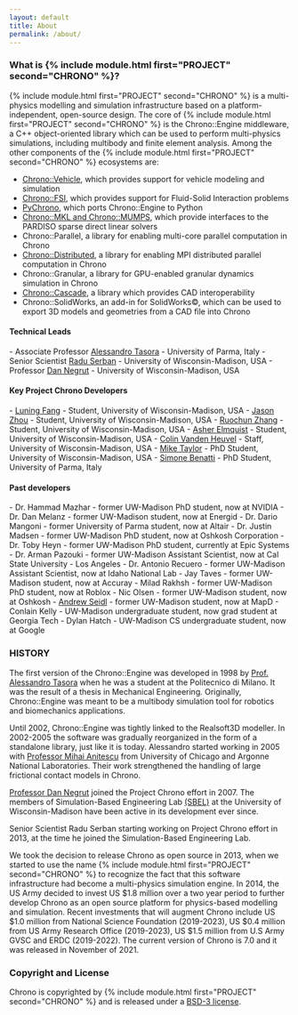 ```yaml
---
layout: default
title: About
permalink: /about/
---
```


### What is {% include module.html first="PROJECT" second="CHRONO" %}?

{% include module.html first="PROJECT" second="CHRONO" %} is a multi-physics modelling and simulation infrastructure based on a platform-independent, open-source design. 
The core of {% include module.html first="PROJECT" second="CHRONO" %} is the Chrono::Engine middleware, a C++ object-oriented library which can be used to perform multi-physics simulations, including multibody and finite element analysis.
Among the other components of the {% include module.html first="PROJECT" second="CHRONO" %} ecosystems are: 

- <a href="https://api.projectchrono.org/development/group__vehicle.html">Chrono::Vehicle</a>, which provides support for vehicle modeling and simulation
- <a href="https://api.projectchrono.org/development/group__fsi.html">Chrono::FSI</a>, which provides support for Fluid-Solid Interaction problems
- <a href="http://projectchrono.org/pychrono">PyChrono</a>, which ports Chrono::Engine to Python
- <a href="https://api.projectchrono.org/development/group__pardisomkl__module.html">Chrono::MKL and Chrono::MUMPS</a>, which provide interfaces to the PARDISO sparse direct linear solvers
- Chrono::Parallel, a library for enabling multi-core parallel computation in Chrono
- <a href="https://api.projectchrono.org/development/group__distributed__module.html">Chrono::Distributed</a>, a library for enabling MPI distributed parallel computation in Chrono
- Chrono::Granular, a library for GPU-enabled granular dynamics simulation in Chrono
- <a href="https://api.projectchrono.org/development/group__cascade__module.html">Chrono::Cascade</a>, a library which provides CAD interoperability
- Chrono::SolidWorks, an add-in for SolidWorks&copy;, which can be used to export 3D models and geometries from a  CAD file into Chrono


<h4>Technical Leads</h4>
- Associate Professor <a href="/tasora/">Alessandro Tasora</a> - University of Parma, Italy
- Senior Scientist <a href="https://sbel.wisc.edu/staff/serban-radu/">Radu Serban</a> - University of Wisconsin-Madison, USA
- Professor <a href="https://sbel.wisc.edu/contact/">Dan Negrut</a> - University of Wisconsin-Madison, USA


<h4>Key Project Chrono Developers</h4>
- <a href="http://sbel.wisc.edu/People/">Luning Fang</a> - Student, University of Wisconsin-Madison, USA
- <a href="http:/sbel.wisc.edu/People/">Jason Zhou</a> - Student, University of Wisconsin-Madison, USA
- <a href="http://sbel.wisc.edu/People/">Ruochun Zhang</a> - Student, University of Wisconsin-Madison, USA
- <a href="http://sbel.wisc.edu/People/">Asher Elmquist</a> - Student, University of Wisconsin-Madison, USA
- <a href="http://sbel.wisc.edu/People/">Colin Vanden Heuvel</a> - Staff, University of Wisconsin-Madison, USA
- <a href="http://sbel.wisc.edu/People/">Mike Taylor</a> - PhD Student, University of Wisconsin-Madison, USA
- <a href="http://sbel.wisc.edu/People/">Simone Benatti</a> - PhD Student, University of Parma, Italy


<h4>Past developers</h4>
- Dr. Hammad Mazhar - former UW-Madison PhD student, now at NVIDIA
- Dr. Dan Melanz - former UW-Madison student, now at Energid
- Dr. Dario Mangoni - former University of Parma student, now at Altair
- Dr. Justin Madsen - former UW-Madison PhD student, now at Oshkosh Corporation
- Dr. Toby Heyn - former UW-Madison PhD student, currently at Epic Systems
- Dr. Arman Pazouki - former UW-Madison Assistant Scientist, now at Cal State University - Los Angeles
- Dr. Antonio Recuero - former UW-Madison Assistant Scientist, now at Idaho National Lab
- Jay Taves - former UW-Madison student, now at Accuray
- Milad Rakhsh - former UW-Madison PhD student, now at Roblox
- Nic Olsen - former UW-Madison student, now at Oshkosh
- <a href="https://andrewseidl.com/">Andrew Seidl</a> - former UW-Madison student, now at MapD
- Conlain Kelly - UW-Madison undergraduate student, now grad student at Georgia Tech
- Dylan Hatch - UW-Madison CS undergraduate student, now at Google


### HISTORY

The first version of the Chrono::Engine was developed in 1998 by [Prof. Alessandro Tasora](http://dynamics.eng.unipr.it/tasora) when he was a student at the Politecnico di Milano. It was the result of a thesis in Mechanical Engineering. Originally, Chrono::Engine was meant to be a multibody simulation tool for robotics and biomechanics applications.


Until 2002, Chrono::Engine was tightly linked to the Realsoft3D modeller. In 2002-2005 the software was gradually reorganized in the form of a standalone library, just like it is today. Alessandro started working in 2005 with [Professor Mihai Anitescu](http://www.mcs.anl.gov/~anitescu/) from University of Chicago and Argonne National Laboratories. Their work strengthened the handling of large frictional contact models in Chrono. 

[Professor Dan Negrut](http://homepages.cae.wisc.edu/~negrut/index.htm) joined the Project Chrono effort in 2007. The members of Simulation-Based Engineering Lab [\(SBEL\)](http://sbel.wisc.edu) at the University of Wisconsin-Madison have been active in its development ever since. 

Senior Scientist Radu Serban starting working on Project Chrono effort in 2013, at the time he joined the Simulation-Based Engineering Lab. 

We took the decision to release Chrono as open source in 2013, when we started to use the name {% include module.html first="PROJECT" second="CHRONO" %} to recognize the fact that this software infrastructure had become a multi-physics simulation engine. In 2014, the US Army decided to invest US $1.8 million over a two year period to further develop Chrono as an open source platform for physics-based modelling and simulation. Recent investments that will augment Chrono include US $1.0 million from National Science Foundation (2019-2023), US $0.4 million from US Army Research Office (2019-2023), US $1.5 million from U.S Army GVSC and ERDC (2019-2022). The current version of Chrono is 7.0 and it was released in November of 2021.

### Copyright and License
Chrono is copyrighted by {% include module.html first="PROJECT" second="CHRONO" %} and is released under a <a href="https://projectchrono.org/license-chrono.txt">BSD-3 license</a>.

